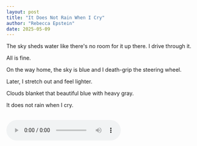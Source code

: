 ```yaml
---
layout: post
title: "It Does Not Rain When I Cry"
author: "Rebecca Epstein"
date: 2025-05-09
---
```


The sky sheds water like there's no room for it up there. I drive through it.

All is fine.

On the way home, the sky is blue and I death-grip the steering wheel.

Later, I stretch out and feel lighter.

Clouds blanket that beautiful blue with heavy gray.

It does not rain when I cry. 

<br>

<audio controls>
  <source src="/assets/audio/2025-05-09-rebecca.m4a" type="audio/mp3">
</audio>